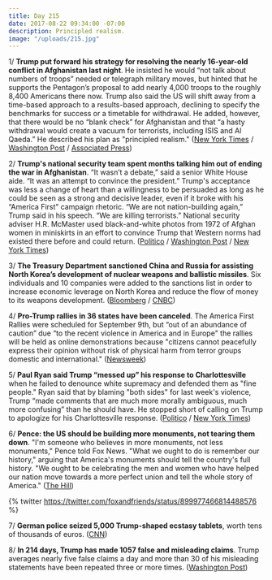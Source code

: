 ```yaml
---
title: Day 215
date: 2017-08-22 09:34:00 -07:00
description: Principled realism.
image: "/uploads/215.jpg"
---
```


1/ **Trump put forward his strategy for resolving the nearly 16-year-old conflict in Afghanistan last night**. He insisted he would “not talk about numbers of troops” needed or telegraph military moves, but hinted that he supports the Pentagon’s proposal to add nearly 4,000 troops to the roughly 8,400 Americans there now. Trump also said the US will shift away from a time-based approach to a results-based approach, declining to specify the benchmarks for success or a timetable for withdrawal. He added, however, that there would be no “blank check” for Afghanistan and that “a hasty withdrawal would create a vacuum for terrorists, including ISIS and Al Qaeda.” He described his plan as "principled realism." ([New York Times](https://www.nytimes.com/2017/08/21/world/asia/afghanistan-troops-trump.html?_r=1) / [Washington Post](https://www.washingtonpost.com/news/the-fix/wp/2017/08/22/trump-wants-an-unlimited-troop-increase-in-afghanistan-hes-going-to-need-congresss-help/) / [Associated Press](https://apnews.com/9ef9e3509cbb483eb7bba56d052f0efa/Trump-vows-continued-fight-in-Afghanistan;-reversing-stance))

2/ **Trump's national security team spent months talking him out of ending the war in Afghanistan**. “It wasn’t a debate,” said a senior White House aide. “It was an attempt to convince the president.” Trump's acceptance was less a change of heart than a willingness to be persuaded as long as he could be seen as a strong and decisive leader, even if it broke with his “America First” campaign rhetoric. “We are not nation-building again,” Trump said in his speech. “We are killing terrorists.” National security adviser H.R. McMaster used black-and-white photos from 1972 of Afghan women in miniskirts in an effort to convince Trump that Western norms had existed there before and could return. ([Politico](http://www.politico.com/story/2017/08/22/trump-afghanistan-generals-241886) / [Washington Post](https://www.washingtonpost.com/politics/its-a-hard-problem-inside-trumps-decision-to-send-more-troops-to-afghanistan/2017/08/21/14dcb126-868b-11e7-a94f-3139abce39f5_story.html) / [New York Times](https://www.nytimes.com/2017/08/21/world/asia/trump-afghanistan.html))

3/ **The Treasury Department sanctioned China and Russia for assisting North Korea’s development of nuclear weapons and ballistic missiles**. Six individuals and 10 companies were added to the sanctions list in order to increase economic leverage on North Korea and reduce the flow of money to its weapons development. ([Bloomberg](https://www.bloomberg.com/news/articles/2017-08-22/treasury-sanctions-russian-chinese-companies-over-north-korea) / [CNBC](https://www.cnbc.com/2017/08/22/treasury-unveils-new-sanctions-on-chinese-russian-entities-in-push-to-pressure-north-korea.html))

4/ **Pro-Trump rallies in 36 states have been canceled**. The America First Rallies were scheduled for September 9th, but “out of an abundance of caution” due “to the recent violence in America and in Europe" the rallies will be held as online demonstrations because "citizens cannot peacefully express their opinion without risk of physical harm from terror groups domestic and international." ([Newsweek](http://www.newsweek.com/alt-right-america-first-rallies-move-online-after-boston-free-speech-protest-653372))

5/ **Paul Ryan said Trump “messed up” his response to Charlottesville** when he failed to denounce white supremacy and defended them as "fine people." Ryan said that by blaming "both sides" for last week's violence, Trump “made comments that are much more morally ambiguous, much more confusing” than he should have. He stopped short of calling on Trump to apologize for his Charlottesville response. ([Politico](http://www.politico.com/story/2017/08/21/paul-ryan-trump-charlottesville-townhall-241879) / [New York Times](https://www.nytimes.com/2017/08/21/us/politics/speaker-paul-ryan.html))

6/ **Pence: the US should be building more monuments, not tearing them down**. "I'm someone who believes in more monuments, not less monuments," Pence told Fox News. "What we ought to do is remember our history," arguing that America's monuments should tell the country's full history. "We ought to be celebrating the men and women who have helped our nation move towards a more perfect union and tell the whole story of America." ([The Hill](http://thehill.com/homenews/administration/347444-pence-on-confederate-statue-controversy-im-someone-who-believes-in))

{% twitter https://twitter.com/foxandfriends/status/899977466814488576 %}

7/ **German police seized 5,000 Trump-shaped ecstasy tablets**, worth tens of thousands of euros. ([CNN](http://www.cnn.com/2017/08/22/europe/germany-trump-ecstasy-pills/index.html))

8/ **In 214 days, Trump has made 1057 false and misleading claims**. Trump averages nearly five false claims a day and more than 30 of his misleading statements have been repeated three or more times. ([Washington Post](https://www.washingtonpost.com/graphics/politics/trump-claims-database/))